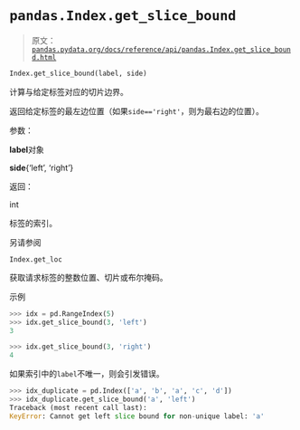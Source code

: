 # `pandas.Index.get_slice_bound`

> 原文：[`pandas.pydata.org/docs/reference/api/pandas.Index.get_slice_bound.html`](https://pandas.pydata.org/docs/reference/api/pandas.Index.get_slice_bound.html)

```py
Index.get_slice_bound(label, side)
```

计算与给定标签对应的切片边界。

返回给定标签的最左边位置（如果`side=='right'`，则为最右边的位置）。

参数：

**label**对象

**side**{‘left’, ‘right’}

返回：

int

标签的索引。

另请参阅

`Index.get_loc`

获取请求标签的整数位置、切片或布尔掩码。

示例

```py
>>> idx = pd.RangeIndex(5)
>>> idx.get_slice_bound(3, 'left')
3 
```

```py
>>> idx.get_slice_bound(3, 'right')
4 
```

如果索引中的`label`不唯一，则会引发错误。

```py
>>> idx_duplicate = pd.Index(['a', 'b', 'a', 'c', 'd'])
>>> idx_duplicate.get_slice_bound('a', 'left')
Traceback (most recent call last):
KeyError: Cannot get left slice bound for non-unique label: 'a' 
```
